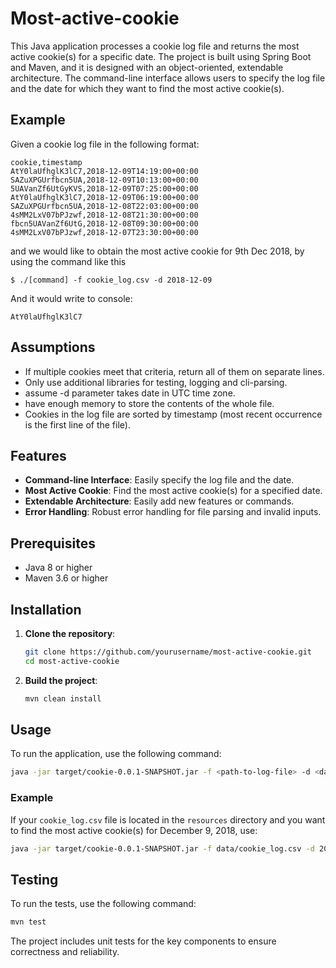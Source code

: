 # Most-active-cookie
This Java application processes a cookie log file and returns the most active cookie(s) for a specific date. The project is built using Spring Boot and Maven, and it is designed with an object-oriented, extendable architecture. 
The command-line interface allows users to specify the log file and the date for which they want to find the most active cookie(s).

## Example
Given a cookie log file in the following format:
~~~
cookie,timestamp
AtY0laUfhglK3lC7,2018-12-09T14:19:00+00:00
SAZuXPGUrfbcn5UA,2018-12-09T10:13:00+00:00
5UAVanZf6UtGyKVS,2018-12-09T07:25:00+00:00
AtY0laUfhglK3lC7,2018-12-09T06:19:00+00:00
SAZuXPGUrfbcn5UA,2018-12-08T22:03:00+00:00
4sMM2LxV07bPJzwf,2018-12-08T21:30:00+00:00
fbcn5UAVanZf6UtG,2018-12-08T09:30:00+00:00
4sMM2LxV07bPJzwf,2018-12-07T23:30:00+00:00
~~~
and we would like  to obtain the most active cookie for 9th Dec 2018, by using the command like this
~~~
$ ./[command] -f cookie_log.csv -d 2018-12-09
~~~

And it would write to console:
~~~
AtY0laUfhglK3lC7
~~~

## Assumptions
- If multiple cookies meet that criteria, return all of them on separate lines.
- Only use additional libraries for testing, logging and cli-parsing.
- assume -d parameter takes date in UTC time zone.
- have enough memory to store the contents of the whole file.
- Cookies in the log file are sorted by timestamp (most recent occurrence is the first line of the file).
  
## Features
- **Command-line Interface**: Easily specify the log file and the date.
- **Most Active Cookie**: Find the most active cookie(s) for a specified date.
- **Extendable Architecture**: Easily add new features or commands.
- **Error Handling**: Robust error handling for file parsing and invalid inputs.
  
## Prerequisites
- Java 8 or higher
- Maven 3.6 or higher

## Installation
1. **Clone the repository**:
    ```bash
    git clone https://github.com/yourusername/most-active-cookie.git
    cd most-active-cookie
    ```

2. **Build the project**:
    ```bash
    mvn clean install
    ```

## Usage
To run the application, use the following command:

```bash
java -jar target/cookie-0.0.1-SNAPSHOT.jar -f <path-to-log-file> -d <date>
```

### Example
If your `cookie_log.csv` file is located in the `resources` directory and you want to find the most active cookie(s) for December 9, 2018, use:

```bash
java -jar target/cookie-0.0.1-SNAPSHOT.jar -f data/cookie_log.csv -d 2018-12-09
```

## Testing

To run the tests, use the following command:

```bash
mvn test
```

The project includes unit tests for the key components to ensure correctness and reliability.
